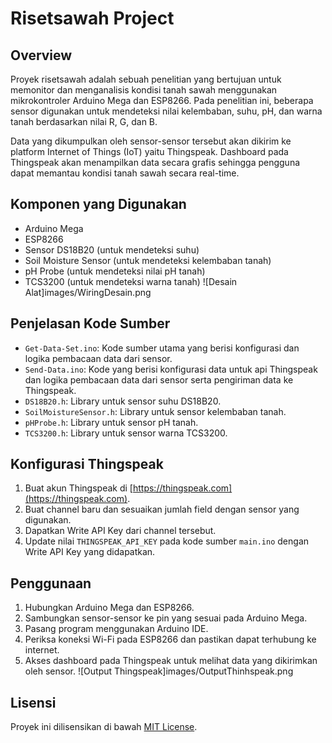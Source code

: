 # Risetsawah Project

## Overview
Proyek risetsawah adalah sebuah penelitian yang bertujuan untuk memonitor dan menganalisis kondisi tanah sawah menggunakan mikrokontroler Arduino Mega dan ESP8266. Pada penelitian ini, beberapa sensor digunakan untuk mendeteksi nilai kelembaban, suhu, pH, dan warna tanah berdasarkan nilai R, G, dan B.

Data yang dikumpulkan oleh sensor-sensor tersebut akan dikirim ke platform Internet of Things (IoT) yaitu Thingspeak. Dashboard pada Thingspeak akan menampilkan data secara grafis sehingga pengguna dapat memantau kondisi tanah sawah secara real-time.

## Komponen yang Digunakan
- Arduino Mega
- ESP8266
- Sensor DS18B20 (untuk mendeteksi suhu)
- Soil Moisture Sensor (untuk mendeteksi kelembaban tanah)
- pH Probe (untuk mendeteksi nilai pH tanah)
- TCS3200 (untuk mendeteksi warna tanah)
![Desain Alat]images/WiringDesain.png

## Penjelasan Kode Sumber
- `Get-Data-Set.ino`: Kode sumber utama yang berisi konfigurasi dan logika pembacaan data dari sensor.
- `Send-Data.ino`: Kode yang berisi konfigurasi data untuk api Thingspeak dan logika pembacaan data dari sensor serta pengiriman data ke Thingspeak.
- `DS18B20.h`: Library untuk sensor suhu DS18B20. 
- `SoilMoistureSensor.h`: Library untuk sensor kelembaban tanah.
- `pHProbe.h`: Library untuk sensor pH tanah.
- `TCS3200.h`: Library untuk sensor warna TCS3200.

## Konfigurasi Thingspeak
1. Buat akun Thingspeak di [https://thingspeak.com](https://thingspeak.com).
2. Buat channel baru dan sesuaikan jumlah field dengan sensor yang digunakan.
3. Dapatkan Write API Key dari channel tersebut.
4. Update nilai `THINGSPEAK_API_KEY` pada kode sumber `main.ino` dengan Write API Key yang didapatkan.

## Penggunaan
1. Hubungkan Arduino Mega dan ESP8266.
2. Sambungkan sensor-sensor ke pin yang sesuai pada Arduino Mega.
3. Pasang program menggunakan Arduino IDE.
4. Periksa koneksi Wi-Fi pada ESP8266 dan pastikan dapat terhubung ke internet.
5. Akses dashboard pada Thingspeak untuk melihat data yang dikirimkan oleh sensor.
![Output Thingspeak]images/OutputThinhspeak.png
## Lisensi
Proyek ini dilisensikan di bawah [MIT License](LICENSE).

